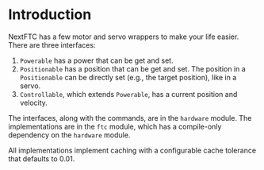 # Introduction

NextFTC has a few motor and servo wrappers to make your life easier. There 
are three interfaces:

1. `Powerable` has a power that can be get and set.
2. `Positionable` has a position that can be get and set. The position in a 
   `Positionable` can be directly set (e.g., the target position), like in a 
   servo.
3. `Controllable`, which extends `Powerable`, has a current position and 
   velocity.

The interfaces, along with the commands, are in the `hardware` module. The 
implementations are in the `ftc` module, which has a compile-only 
dependency on the `hardware` module.

All implementations implement caching with a configurable cache tolerance 
that defaults to 0.01.
